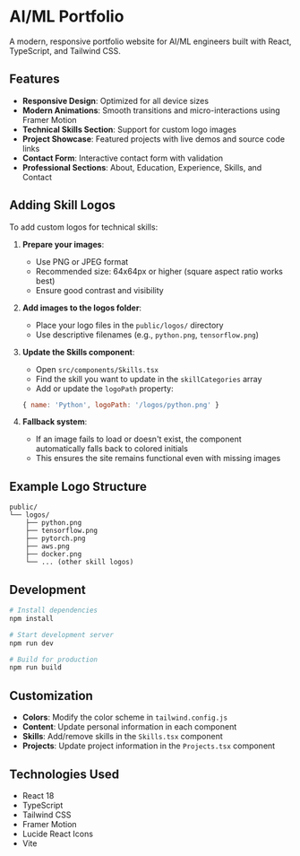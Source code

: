 # AI/ML Portfolio

A modern, responsive portfolio website for AI/ML engineers built with React, TypeScript, and Tailwind CSS.

## Features

- **Responsive Design**: Optimized for all device sizes
- **Modern Animations**: Smooth transitions and micro-interactions using Framer Motion
- **Technical Skills Section**: Support for custom logo images
- **Project Showcase**: Featured projects with live demos and source code links
- **Contact Form**: Interactive contact form with validation
- **Professional Sections**: About, Education, Experience, Skills, and Contact

## Adding Skill Logos

To add custom logos for technical skills:

1. **Prepare your images**: 
   - Use PNG or JPEG format
   - Recommended size: 64x64px or higher (square aspect ratio works best)
   - Ensure good contrast and visibility

2. **Add images to the logos folder**:
   - Place your logo files in the `public/logos/` directory
   - Use descriptive filenames (e.g., `python.png`, `tensorflow.png`)

3. **Update the Skills component**:
   - Open `src/components/Skills.tsx`
   - Find the skill you want to update in the `skillCategories` array
   - Add or update the `logoPath` property:
   ```javascript
   { name: 'Python', logoPath: '/logos/python.png' }
   ```

4. **Fallback system**:
   - If an image fails to load or doesn't exist, the component automatically falls back to colored initials
   - This ensures the site remains functional even with missing images

## Example Logo Structure

```
public/
└── logos/
    ├── python.png
    ├── tensorflow.png
    ├── pytorch.png
    ├── aws.png
    ├── docker.png
    └── ... (other skill logos)
```

## Development

```bash
# Install dependencies
npm install

# Start development server
npm run dev

# Build for production
npm run build
```

## Customization

- **Colors**: Modify the color scheme in `tailwind.config.js`
- **Content**: Update personal information in each component
- **Skills**: Add/remove skills in the `Skills.tsx` component
- **Projects**: Update project information in the `Projects.tsx` component

## Technologies Used

- React 18
- TypeScript
- Tailwind CSS
- Framer Motion
- Lucide React Icons
- Vite